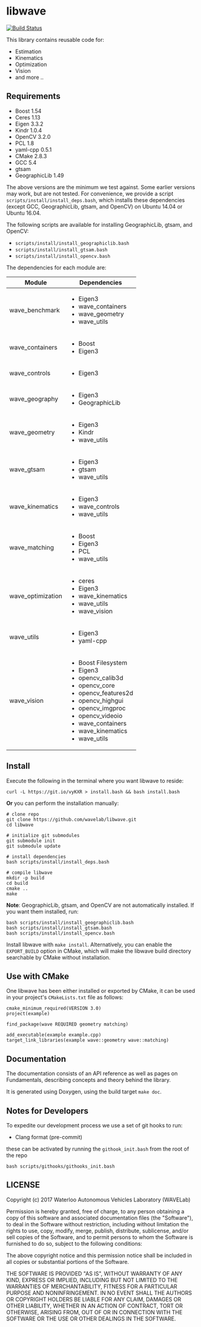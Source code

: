 # libwave
[![Build Status](https://travis-ci.org/wavelab/libwave.png?branch=master)][1]

This library contains reusable code for:

- Estimation
- Kinematics
- Optimization
- Vision
- and more ..

## Requirements

- Boost 1.54
- Ceres 1.13
- Eigen 3.3.2
- Kindr 1.0.4
- OpenCV 3.2.0
- PCL 1.8
- yaml-cpp 0.5.1
- CMake 2.8.3
- GCC 5.4
- gtsam
- GeographicLib 1.49

The above versions are the minimum we test against.
Some earlier versions may work, but are not tested.
For convenience, we provide a script `scripts/install/install_deps.bash`,
which installs these dependencies (except GCC, GeographicLib, gtsam,
and OpenCV) on Ubuntu 14.04 or Ubuntu 16.04.

The following scripts are available for installing GeographicLib, gtsam, and OpenCV:
- `scripts/install/install_geographiclib.bash`
- `scripts/install/install_gtsam.bash`
- `scripts/install/install_opencv.bash`

The dependencies for each module are:

| Module | Dependencies |
| ------ | ------------ |
| wave\_benchmark | <ul><li>Eigen3</li><li>wave\_containers</li><li>wave\_geometry</li><li>wave\_utils</li></ul> |
| wave\_containers | <ul><li>Boost</li><li>Eigen3</li></ul> |
| wave\_controls | <ul><li>Eigen3</li></ul> |
| wave\_geography | <ul><li>Eigen3</li><li>GeographicLib</li></ul> |
| wave\_geometry | <ul><li>Eigen3</li><li>Kindr</li><li>wave\_utils</li></ul> |
| wave\_gtsam | <ul><li>Eigen3</li><li>gtsam</li><li>wave\_utils</li></ul> |
| wave\_kinematics | <ul><li>Eigen3</li><li>wave\_controls</li><li>wave\_utils</li></ul> |
| wave\_matching | <ul><li>Boost</li><li>Eigen3</li><li>PCL</li><li>wave\_utils</li></ul> |
| wave\_optimization | <ul><li>ceres</li><li>Eigen3</li><li>wave\_kinematics</li><li>wave\_utils</li><li>wave\_vision</li></ul> |
| wave\_utils | <ul><li>Eigen3</li><li>yaml-cpp</li></ul> |
| wave\_vision | <ul><li>Boost Filesystem</li><li>Eigen3</li><li>opencv\_calib3d</li><li>opencv\_core</li><li>opencv\_features2d</li><li>opencv\_highgui</li><li>opencv\_imgproc</li><li>opencv\_videoio</li><li>wave\_containers</li><li>wave\_kinematics</li><li>wave\_utils</li></ul> |

## Install

Execute the following in the terminal where you want libwave to reside:

    curl -L https://git.io/vyKXR > install.bash && bash install.bash

**Or** you can perform the installation manually:

    # clone repo
    git clone https://github.com/wavelab/libwave.git
    cd libwave

    # initialize git submodules
    git submodule init
    git submodule update

    # install dependencies
    bash scripts/install/install_deps.bash

    # compile libwave
    mkdir -p build
    cd build
    cmake ..
    make

**Note**: GeographicLib, gtsam, and OpenCV are not automatically installed. If you want them installed, run:

    bash scripts/install/install_geographiclib.bash
    bash scripts/install/install_gtsam.bash
    bash scripts/install/install_opencv.bash

Install libwave with `make install`. Alternatively, you can enable the
`EXPORT_BUILD` option in CMake, which will make the libwave build directory 
searchable by CMake without installation.


## Use with CMake

One libwave has been either installed or exported by CMake, it can be used in
your project's `CMakeLists.txt` file as follows:

    cmake_minimum_required(VERSION 3.0)
    project(example)

    find_package(wave REQUIRED geometry matching)

    add_executable(example example.cpp)
    target_link_libraries(example wave::geometry wave::matching)


## Documentation

The documentation consists of an API reference as well as pages on Fundamentals,
describing concepts and theory behind the library.

It is generated using Doxygen, using the build target `make doc`.


## Notes for Developers

To expedite our development process we use a set of git hooks to run:

- Clang format (pre-commit)

these can be activated by running the `githook_init.bash` from the root of the repo

    bash scripts/githooks/githooks_init.bash


## LICENSE

Copyright (c) 2017 Waterloo Autonomous Vehicles Laboratory (WAVELab)

Permission is hereby granted, free of charge, to any person obtaining a copy
of this software and associated documentation files (the "Software"), to deal
in the Software without restriction, including without limitation the rights
to use, copy, modify, merge, publish, distribute, sublicense, and/or sell
copies of the Software, and to permit persons to whom the Software is
furnished to do so, subject to the following conditions:

The above copyright notice and this permission notice shall be included in all
copies or substantial portions of the Software.

THE SOFTWARE IS PROVIDED "AS IS", WITHOUT WARRANTY OF ANY KIND, EXPRESS OR
IMPLIED, INCLUDING BUT NOT LIMITED TO THE WARRANTIES OF MERCHANTABILITY,
FITNESS FOR A PARTICULAR PURPOSE AND NONINFRINGEMENT. IN NO EVENT SHALL THE
AUTHORS OR COPYRIGHT HOLDERS BE LIABLE FOR ANY CLAIM, DAMAGES OR OTHER
LIABILITY, WHETHER IN AN ACTION OF CONTRACT, TORT OR OTHERWISE, ARISING FROM,
OUT OF OR IN CONNECTION WITH THE SOFTWARE OR THE USE OR OTHER DEALINGS IN THE
SOFTWARE.

[1]: https://travis-ci.org/wavelab/libwave
[edit_docs]: http://chutsu.github.io/ditto/#docs/how_do_i_use_ditto

